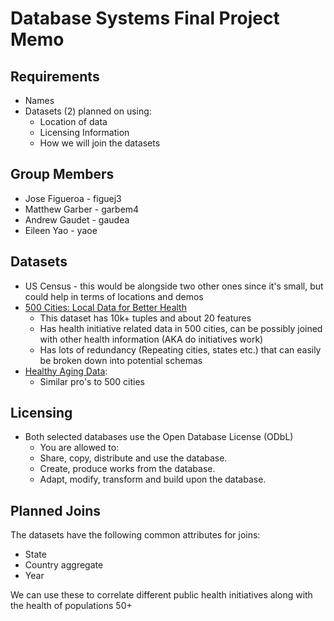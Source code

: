 # Database Systems Final Project Memo
## Requirements
 * Names
 * Datasets (2) planned on using:
   * Location of data
   * Licensing Information
   * How we will join the datasets


## Group Members
  * Jose Figueroa  - figuej3
  * Matthew Garber - garbem4
  * Andrew Gaudet  - gaudea
  * Eileen Yao     - yaoe
 
## Datasets
  * US Census - this would be alongside two other ones since it's small, but could help in terms of locations and demos
  * [500 Cities: Local Data for Better Health](https://catalog.data.gov/dataset/500-cities-local-data-for-better-health-b32fd)
    * This dataset has 10k+ tuples and about 20 features
    * Has health initiative related data in 500 cities, can be possibly joined with other health information 
    (AKA do initiatives work)
    * Has lots of redundancy (Repeating cities, states etc.) that can easily be broken down into potential schemas
  * [Healthy Aging Data](https://catalog.data.gov/dataset/healthy-aging-data-466f7):
    * Similar pro's to 500 cities

## Licensing
  * Both selected databases use the Open Database License (ODbL)
    * You are allowed to:
    * Share, copy, distribute and use the database.
    * Create, produce works from the database.
    * Adapt, modify, transform and build upon the database.
    
## Planned Joins

The datasets have the following common attributes for joins:
 * State
 * Country aggregate
 * Year

We can use these to correlate different public health initiatives along with the health of populations 50+

 